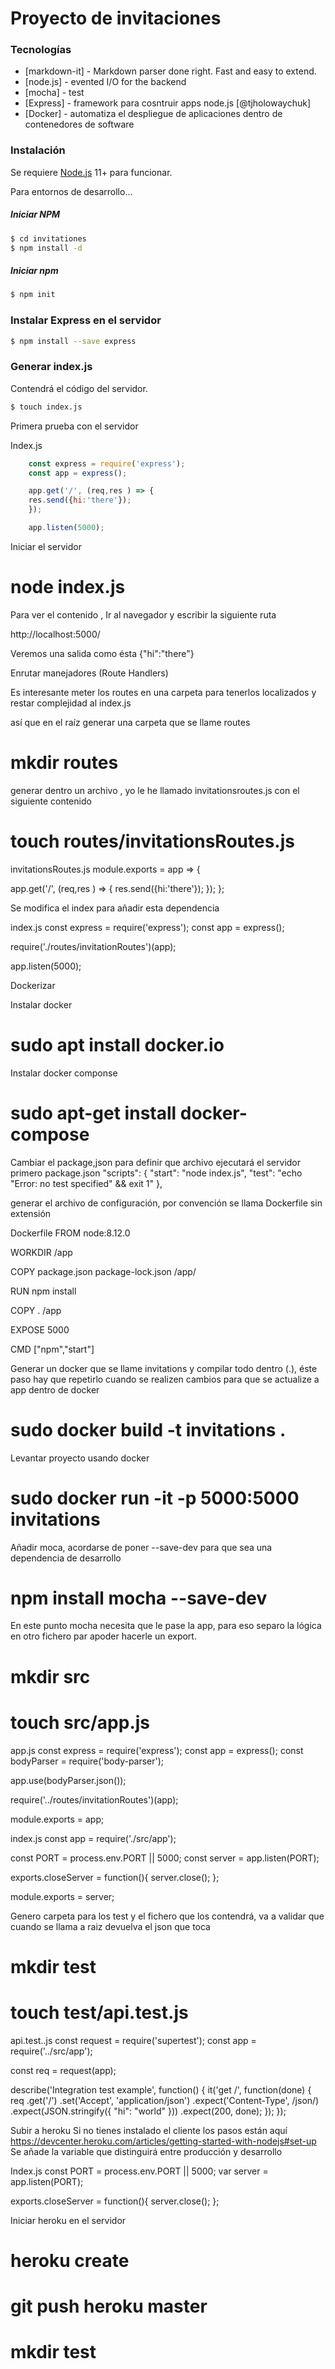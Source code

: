 # Proyecto de invitaciones

### Tecnologías

* [markdown-it] - Markdown parser done right. Fast and easy to extend.
* [node.js] - evented I/O for the backend
* [mocha] - test
* [Express] - framework para cosntruir apps node.js  [@tjholowaychuk]
* [Docker] - automatiza el despliegue de aplicaciones dentro de contenedores de software

### Instalación
Se requiere [Node.js](https://nodejs.org/) 11+ para funcionar.

Para entornos de desarrollo...

##### Iniciar NPM
```sh
$ cd invitationes
$ npm install -d
```


##### Iniciar npm

```sh
$ npm init
```

### Instalar Express en el servidor

```sh
$ npm install --save express
```
### Generar index.js

Contendrá el código del servidor.

```sh
$ touch index.js
```


Primera prueba con el servidor

Index.js
```javascript
    const express = require('express');
    const app = express();

    app.get('/', (req,res ) => {
    res.send({hi:'there'});
    });

    app.listen(5000);
```



Iniciar el servidor

# node index.js

Para ver el contenido , Ir al navegador y escribir la siguiente ruta

http://localhost:5000/

Veremos una salida como ésta
{"hi":"there"}

Enrutar manejadores (Route Handlers)

Es interesante meter los routes en una carpeta para tenerlos localizados y restar complejidad al index.js

así que en el raíz generar una carpeta que se llame routes

# mkdir routes

generar dentro un archivo , yo le he llamado invitationsroutes.js con el siguiente contenido

# touch routes/invitationsRoutes.js


invitationsRoutes.js
module.exports = app => {
 
   app.get('/', (req,res ) => {
       res.send({hi:'there'});
   });
};

Se modifica el index para añadir esta dependencia

index.js
const express = require('express');
const app = express();

require('./routes/invitationRoutes')(app);

app.listen(5000);


Dockerizar

Instalar docker 

# sudo apt install docker.io

Instalar docker componse

# sudo apt-get  install docker-compose

Cambiar el package,json para definir que archivo ejecutará el servidor primero
package.json
 "scripts": {
   "start": "node index.js",
   "test": "echo \"Error: no test specified\" && exit 1"
 },


generar el archivo de configuración, por convención se llama Dockerfile sin extensión

Dockerfile
FROM node:8.12.0

WORKDIR /app

COPY package.json package-lock.json /app/

RUN npm install

COPY . /app

EXPOSE 5000

CMD ["npm","start"]




Generar un docker que se llame invitations y compilar todo dentro (.), éste paso hay que repetirlo cuando se realizen cambios para que se actualize a app dentro de docker

# sudo docker build -t invitations .

Levantar proyecto usando docker

# sudo docker run -it -p 5000:5000  invitations


Añadir moca, acordarse de poner --save-dev para que sea una dependencia de desarrollo

# npm install mocha --save-dev

En este punto mocha necesita que le pase la app, para eso separo la lógica en otro fichero par apoder hacerle un export.

# mkdir src


# touch src/app.js

app.js
const express = require('express');
const app = express();
const bodyParser = require('body-parser');

app.use(bodyParser.json());

require('../routes/invitationRoutes')(app);

module.exports = app;




index.js
const app = require('./src/app');

const PORT = process.env.PORT || 5000;
const server = app.listen(PORT);

exports.closeServer = function(){
 server.close();
};

module.exports = server;



Genero carpeta para los test y el fichero que los contendrá, va a validar que cuando se llama a raiz devuelva el json que toca


# mkdir test


# touch test/api.test.js

api.test..js
const request = require('supertest');
const app = require('../src/app');

const req = request(app);

describe('Integration test example', function() {
   it('get /', function(done) {
       req
           .get('/')
           .set('Accept', 'application/json')
           .expect('Content-Type', /json/)
           .expect(JSON.stringify({ "hi": "world" }))
           .expect(200, done);
   });
});


Subir a heroku
Si no tienes instalado el cliente los pasos están aquí
https://devcenter.heroku.com/articles/getting-started-with-nodejs#set-up
Se añade la variable que distinguirá entre producción y desarrollo

Index.js
const PORT = process.env.PORT || 5000;
var server = app.listen(PORT);

exports.closeServer = function(){
 server.close();
};

Iniciar heroku en el servidor


# heroku create



# git push heroku master



# mkdir test


